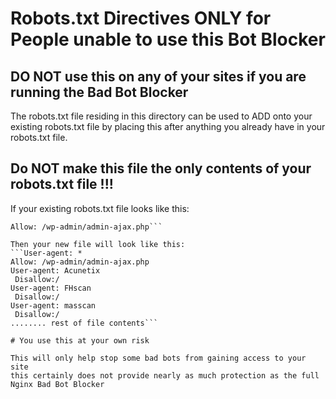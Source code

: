 # Robots.txt Directives ONLY for People unable to use this Bot Blocker
## DO NOT use this on any of your sites if you are running the Bad Bot Blocker

The robots.txt file residing in this directory can be used to ADD onto your existing robots.txt file by placing this after anything you already have in your robots.txt file.

## Do NOT make this file the only contents of your robots.txt file !!!

If your existing robots.txt file looks like this:
```User-agent: *
Allow: /wp-admin/admin-ajax.php```

Then your new file will look like this:
```User-agent: *
Allow: /wp-admin/admin-ajax.php
User-agent: Acunetix
 Disallow:/
User-agent: FHscan
 Disallow:/
User-agent: masscan
 Disallow:/
........ rest of file contents```

# You use this at your own risk

This will only help stop some bad bots from gaining access to your site
this certainly does not provide nearly as much protection as the full
Nginx Bad Bot Blocker
